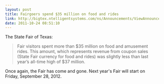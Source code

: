 ```yaml
---
layout: post
title: Fairgoers spend $35 million on food and rides
link: http://bigtex.ntelligentsystems.com/ns/Announcements/ViewAnnouncement.asp?PRelId=46
date: 2011-10-24 08:51:10
---
```


The State Fair of Texas:
> Fair visitors spent more than $35 million on food and amusement rides. This
> amount, which represents revenue from coupon sales (State Fair currency for
> food and rides) was slightly less than last year’s all-time high of $37
> million.

Once again, the Fair has come and gone.  Next year's Fair will start on
Friday, September 28, 2012.
